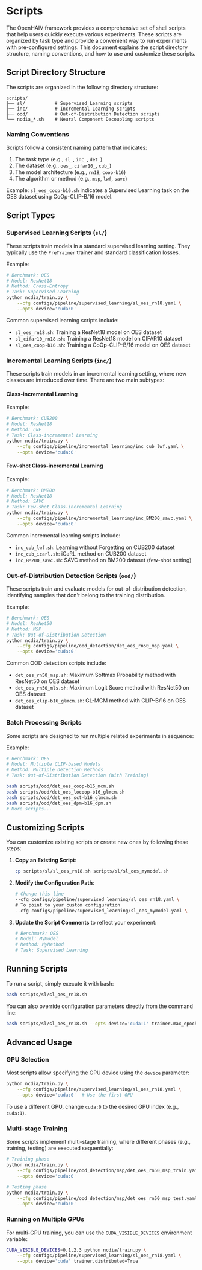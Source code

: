 # Scripts

The OpenHAIV framework provides a comprehensive set of shell scripts that help users quickly execute various experiments. These scripts are organized by task type and provide a convenient way to run experiments with pre-configured settings. This document explains the script directory structure, naming conventions, and how to use and customize these scripts.

## Script Directory Structure

The scripts are organized in the following directory structure:

```
scripts/
├── sl/           # Supervised Learning scripts
├── inc/          # Incremental Learning scripts
├── ood/          # Out-of-Distribution Detection scripts
└── ncdia_*.sh    # Neural Component Decoupling scripts
```

### Naming Conventions

Scripts follow a consistent naming pattern that indicates:
1. The task type (e.g., `sl_`, `inc_`, `det_`)
2. The dataset (e.g., `oes_`, `cifar10_`, `cub_`)
3. The model architecture (e.g., `rn18`, `coop-b16`)
4. The algorithm or method (e.g., `msp`, `lwf`, `savc`)

Example: `sl_oes_coop-b16.sh` indicates a Supervised Learning task on the OES dataset using CoOp-CLIP-B/16 model.

## Script Types

### Supervised Learning Scripts (`sl/`)

These scripts train models in a standard supervised learning setting. They typically use the `PreTrainer` trainer and standard classification losses.

Example:
```bash
# Benchmark: OES
# Model: ResNet18
# Method: Cross-Entropy
# Task: Supervised Learning
python ncdia/train.py \
    --cfg configs/pipeline/supervised_learning/sl_oes_rn18.yaml \
    --opts device='cuda:0'
```

Common supervised learning scripts include:
- `sl_oes_rn18.sh`: Training a ResNet18 model on OES dataset
- `sl_cifar10_rn18.sh`: Training a ResNet18 model on CIFAR10 dataset
- `sl_oes_coop-b16.sh`: Training a CoOp-CLIP-B/16 model on OES dataset

### Incremental Learning Scripts (`inc/`)

These scripts train models in an incremental learning setting, where new classes are introduced over time. There are two main subtypes:

#### Class-incremental Learning
Example:
```bash
# Benchmark: CUB200
# Model: ResNet18
# Method: LwF
# Task: Class-incremental Learning
python ncdia/train.py \
    --cfg configs/pipeline/incremental_learning/inc_cub_lwf.yaml \
    --opts device='cuda:0'
```

#### Few-shot Class-incremental Learning
Example:
```bash
# Benchmark: BM200
# Model: ResNet18
# Method: SAVC
# Task: Few-shot Class-incremental Learning
python ncdia/train.py \
    --cfg configs/pipeline/incremental_learning/inc_BM200_savc.yaml \
    --opts device='cuda:0'
```

Common incremental learning scripts include:
- `inc_cub_lwf.sh`: Learning without Forgetting on CUB200 dataset
- `inc_cub_icarl.sh`: iCaRL method on CUB200 dataset
- `inc_BM200_savc.sh`: SAVC method on BM200 dataset (few-shot setting)

### Out-of-Distribution Detection Scripts (`ood/`)

These scripts train and evaluate models for out-of-distribution detection, identifying samples that don't belong to the training distribution.

Example:
```bash
# Benchmark: OES
# Model: ResNet50
# Method: MSP
# Task: Out-of-Distribution Detection
python ncdia/train.py \
    --cfg configs/pipeline/ood_detection/det_oes_rn50_msp.yaml \
    --opts device='cuda:0'
```

Common OOD detection scripts include:
- `det_oes_rn50_msp.sh`: Maximum Softmax Probability method with ResNet50 on OES dataset
- `det_oes_rn50_mls.sh`: Maximum Logit Score method with ResNet50 on OES dataset
- `det_oes_clip-b16_glmcm.sh`: GL-MCM method with CLIP-B/16 on OES dataset

### Batch Processing Scripts

Some scripts are designed to run multiple related experiments in sequence:

Example:
```bash
# Benchmark: OES
# Model: Multiple CLIP-based Models
# Method: Multiple Detection Methods
# Task: Out-of-Distribution Detection (With Training)

bash scripts/ood/det_oes_coop-b16_mcm.sh
bash scripts/ood/det_oes_locoop-b16_glmcm.sh
bash scripts/ood/det_oes_sct-b16_glmcm.sh
bash scripts/ood/det_oes_dpm-b16_dpm.sh
# More scripts...
```

## Customizing Scripts

You can customize existing scripts or create new ones by following these steps:

1. **Copy an Existing Script**:
   ```bash
   cp scripts/sl/sl_oes_rn18.sh scripts/sl/sl_oes_mymodel.sh
   ```

2. **Modify the Configuration Path**:
   ```bash
   # Change this line
   --cfg configs/pipeline/supervised_learning/sl_oes_rn18.yaml \
   # To point to your custom configuration
   --cfg configs/pipeline/supervised_learning/sl_oes_mymodel.yaml \
   ```

3. **Update the Script Comments** to reflect your experiment:
   ```bash
   # Benchmark: OES
   # Model: MyModel
   # Method: MyMethod
   # Task: Supervised Learning
   ```

## Running Scripts

To run a script, simply execute it with bash:

```bash
bash scripts/sl/sl_oes_rn18.sh
```

You can also override configuration parameters directly from the command line:

```bash
bash scripts/sl/sl_oes_rn18.sh --opts device='cuda:1' trainer.max_epochs=20
```

## Advanced Usage

### GPU Selection

Most scripts allow specifying the GPU device using the `device` parameter:

```bash
python ncdia/train.py \
    --cfg configs/pipeline/supervised_learning/sl_oes_rn18.yaml \
    --opts device='cuda:0'  # Use the first GPU
```

To use a different GPU, change `cuda:0` to the desired GPU index (e.g., `cuda:1`).

### Multi-stage Training

Some scripts implement multi-stage training, where different phases (e.g., training, testing) are executed sequentially:

```bash
# Training phase
python ncdia/train.py \
    --cfg configs/pipeline/ood_detection/msp/det_oes_rn50_msp_train.yaml \
    --opts device='cuda:0'

# Testing phase
python ncdia/train.py \
    --cfg configs/pipeline/ood_detection/msp/det_oes_rn50_msp_test.yaml \
    --opts device='cuda:0'
```

### Running on Multiple GPUs

For multi-GPU training, you can use the `CUDA_VISIBLE_DEVICES` environment variable:

```bash
CUDA_VISIBLE_DEVICES=0,1,2,3 python ncdia/train.py \
    --cfg configs/pipeline/supervised_learning/sl_oes_rn18.yaml \
    --opts device='cuda' trainer.distributed=True
```
